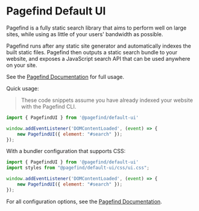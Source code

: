 # Pagefind Default UI


Pagefind is a fully static search library that aims to perform well on large sites, while using as little of your users' bandwidth as possible.

Pagefind runs after any static site generator and automatically indexes the built static files. Pagefind then outputs a static search bundle to your website, and exposes a JavaScript search API that can be used anywhere on your site.

See the [Pagefind Documentation](https://pagefind.app/) for full usage.

Quick usage:

> These code snippets assume you have already indexed your website with the Pagefind CLI.

```js
import { PagefindUI } from '@pagefind/default-ui'

window.addEventListener('DOMContentLoaded', (event) => {
    new PagefindUI({ element: "#search" });
});
```

With a bundler configuration that supports CSS:

```js
import { PagefindUI } from '@pagefind/default-ui'
import styles from "@pagefind/default-ui/css/ui.css";

window.addEventListener('DOMContentLoaded', (event) => {
    new PagefindUI({ element: "#search" });
});
```

For all configuration options, see the [Pagefind Documentation](https://pagefind.app/).
